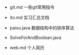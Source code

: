 
- git.md 一些git常用指令

- ito.md 实习汇总文档

- paixu.java 数据结构中的排序算法

- SolveForAndBoolean.java 

- web.md 个人简历